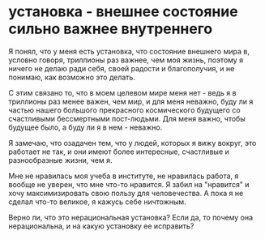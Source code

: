 # установка - внешнее состояние сильно важнее внутреннего
Я понял, что у меня есть установка, что состояние внешнего мира в, условно говоря, триллионы раз важнее, чем моя жизнь, поэтому я ничего не делаю ради себя, своей радости и благополучия, и не понимаю, как возможно это делать.

С этим связано то, что в моем целевом мире меня нет - ведь я в триллионы раз менее важен, чем мир, и для меня неважно, буду ли я частью нашего большого прекрасного космического будущего со счастливыми бессмертными пост-людьми. Для меня важно, чтобы будущее было, а буду ли я в нем - неважно.

Я замечаю, что озадачен тем, что у людей, которых я вижу вокруг, это работает не так, и они имеют более интересные, счастливые и разнообразные жизни, чем я.

Мне не нравилась моя учеба в институте, не нравилась работа, я вообще не уверен, что мне что-то нравится. Я забил на "нравится" и хочу максимизировать свою пользу для человечества. А пока я не сделал что-то великое, я кажусь себе ничтожным.

Верно ли, что это нерациональная установка? Если да, то почему она нерациональна, и на какую установку ее исправить?